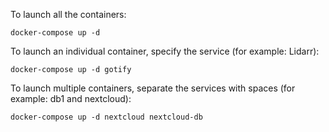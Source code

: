 To launch all the containers:
```
docker-compose up -d
```

To launch an individual container, specify the service (for example: Lidarr):
```
docker-compose up -d gotify
```

To launch multiple containers, separate the services with spaces (for example: db1 and nextcloud):
```
docker-compose up -d nextcloud nextcloud-db
```
